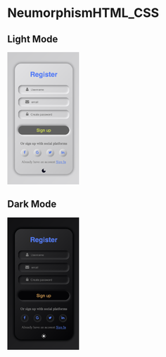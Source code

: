 # NeumorphismHTML_CSS

## Light Mode

<img src="https://github.com/aviaryan77/NeumorphismHTML_CSS/blob/main/Neumorphism_light.png?raw=true" alt="Light Mode Form" height="300"/>

<!-- ![alt text](https://github.com/aviaryan77/NeumorphismHTML_CSS/blob/main/Neumorphism_light.png?raw=true) -->

## Dark Mode

<img src="https://github.com/aviaryan77/NeumorphismHTML_CSS/blob/main/Neumorphism_dark.png?raw=true" alt="Light Mode Form" height="300"/>

<!-- ![alt text](https://github.com/aviaryan77/NeumorphismHTML_CSS/blob/main/Neumorphism_dark.png?raw=true) -->
